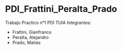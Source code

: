 # PDI_Frattini_Peralta_Prado
Trabajo Practico n°1 PDI TUIA
Integrantes: 
- Frattini, Gianfranco
- Peralta, Alejandro
- Prado, Matias